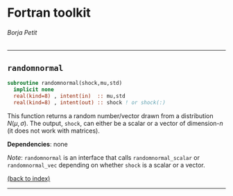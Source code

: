 
# Fortran toolkit

###### Borja Petit

---

## ```randomnormal```

```fortran
subroutine randomnormal(shock,mu,std)
  implicit none
  real(kind=8) , intent(in)  :: mu,std
  real(kind=8) , intent(out) :: shock ! or shock(:)
```

This function returns a random number/vector drawn from a distribution $N(\mu,\sigma)$. The output, ```shock```, can either be a scalar or a vector of dimension-$n$ (it does not work with matrices).

**Dependencies**: none

_Note_: ```randomnormal``` is an interface that calls ```randomnormal_scalar``` or ```randomnormal_vec``` depending on whether ```shock``` is a scalar or a vector.

[(back to index)](../index.md)

---
